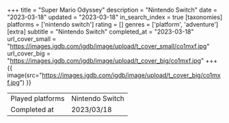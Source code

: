+++
title = "Super Mario Odyssey"
description = "Nintendo Switch"
date = "2023-03-18"
updated = "2023-03-18"
in_search_index = true
[taxonomies]
platforms = ['nintendo switch']
rating = []
genres = ['platform', 'adventure']
[extra]
subtitle = "Nintendo Switch"
completed_at = "2023-03-18"
url_cover_small = "https://images.igdb.com/igdb/image/upload/t_cover_small/co1mxf.jpg"
url_cover_big = "https://images.igdb.com/igdb/image/upload/t_cover_big/co1mxf.jpg"
+++
{{ image(src="https://images.igdb.com/igdb/image/upload/t_cover_big/co1mxf.jpg") }}

|              |            |
| ------------ | ---------- |
| Played platforms    | Nintendo Switch |
| Completed at | 2023/03/18 |

